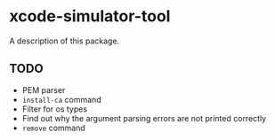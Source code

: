 # xcode-simulator-tool

A description of this package.

## TODO

* PEM parser
* `install-ca` command
* Filter for os types
* Find out why the argument parsing errors are not printed correctly
* `remove` command
